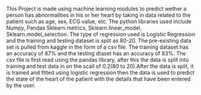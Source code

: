 This Project is made using machine learning modules to predict wether a person has abnormalities in his or her heart by taking in data related to the patient such as age, sex, ECG value, etc. The python libraries used include Numpy, Pandas Sklearn.metrics, Sklearn.linear_model, Sklearn.model_selection. The type of regression used is Logistic Regression and the training and testing dataset is split as 80-20. The pre-existing data set is pulled from kaggle in the form of a csv file. The training dataset has an accuracy of 87% and the testing dtaset has an accuracy of 83%. The csv file is first read using the pandas library, after this the data is split into training and test data in on the scall of 0.2(80 to 20).After the data is split, it is trained and fitted using logistic regression then the data is used to predict the state of the heart of the patient with the details that have been entered by the user.
